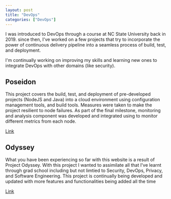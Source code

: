 ```yaml
---
layout: post
title: "DevOps"
categories: ["DevOps"]
---
```


I was introduced to DevOps through a course at NC State University back in 2019. since then, I've worked on a few projects that try to incorporate the power of continuous delivery pipeline into a seamless process of build, test, and deployment. 
  
I'm continually working on improving my skills and learning new ones to integrate DevOps with other domains (like security).

## Poseidon


This project covers the build, test, and deployment of pre-developed projects (NodeJS and Java) into a cloud environment using configuration management tools, and build tools. Measures were taken to make the project resilient to node failures. As part of the final milestone, monitoring and analysis component was developed and integrated using to monitor different metrics from each node.

[Link](/projects/devops/2019/04/25/00-poseidon.html)

## Odyssey



What you have been experiencing so far with this website is a result of Project Odyssey. With this project I wanted to assimilate all that I've learnt through grad school including but not limtied to Security, DevOps, Privacy, and Software Engineering. This project is continually being developed and updated with more features and functionalities being added all the time

[Link](/projects/devops/2020/06/06/00-odyssey.html)
